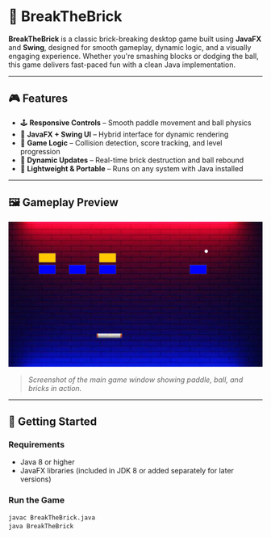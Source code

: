 # 🧱 BreakTheBrick

**BreakTheBrick** is a classic brick-breaking desktop game built using **JavaFX** and **Swing**, designed for smooth gameplay, dynamic logic, and a visually engaging experience. Whether you're smashing blocks or dodging the ball, this game delivers fast-paced fun with a clean Java implementation.

---

## 🎮 Features

- 🕹️ **Responsive Controls** – Smooth paddle movement and ball physics
- 🎨 **JavaFX + Swing UI** – Hybrid interface for dynamic rendering
- 🧠 **Game Logic** – Collision detection, score tracking, and level progression
- 🔄 **Dynamic Updates** – Real-time brick destruction and ball rebound
- 💾 **Lightweight & Portable** – Runs on any system with Java installed

---

## 🖼️ Gameplay Preview

![Game Window](v1.png)

> *Screenshot of the main game window showing paddle, ball, and bricks in action.*

---

## 🚀 Getting Started

### Requirements
- Java 8 or higher
- JavaFX libraries (included in JDK 8 or added separately for later versions)

### Run the Game
```bash
javac BreakTheBrick.java
java BreakTheBrick
